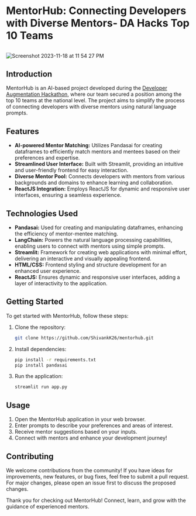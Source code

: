 # MentorHub: Connecting Developers with Diverse Mentors- DA Hacks Top 10 Teams

## 

![Screenshot 2023-11-18 at 11 54 27 PM](https://github.com/ShivankK26/MentorHub-DA-Hacks/assets/115289871/da5d1823-2ec0-4db6-aa37-3e91edc6a0f6)


## Introduction

MentorHub is an AI-based project developed during the [Developer Augmentation Hackathon](https://developeraugmentationhackathon.devfolio.co/), where our team secured a position among the top 10 teams at the national level. The project aims to simplify the process of connecting developers with diverse mentors using natural language prompts.

## Features

- **AI-powered Mentor Matching:** Utilizes Pandasai for creating dataframes to efficiently match mentors and mentees based on their preferences and expertise.
- **Streamlined User Interface:** Built with Streamlit, providing an intuitive and user-friendly frontend for easy interaction.
- **Diverse Mentor Pool:** Connects developers with mentors from various backgrounds and domains to enhance learning and collaboration.
- **ReactJS Integration:** Employs ReactJS for dynamic and responsive user interfaces, ensuring a seamless experience.

## Technologies Used

- **Pandasai:** Used for creating and manipulating dataframes, enhancing the efficiency of mentor-mentee matching.
- **LangChain:** Powers the natural language processing capabilities, enabling users to connect with mentors using simple prompts.
- **Streamlit:** Framework for creating web applications with minimal effort, delivering an interactive and visually appealing frontend.
- **HTML/CSS:** Frontend styling and structure development for an enhanced user experience.
- **ReactJS:** Ensures dynamic and responsive user interfaces, adding a layer of interactivity to the application.

## Getting Started

To get started with MentorHub, follow these steps:

1. Clone the repository:
   ```bash
   git clone https://github.com/ShivankK26/mentorhub.git
   ```

2. Install dependencies:
   ```bash
   pip install -r requirements.txt
   pip install pandasai
   ```

3. Run the application:
   ```bash
   streamlit run app.py
   ```

## Usage

1. Open the MentorHub application in your web browser.
2. Enter prompts to describe your preferences and areas of interest.
3. Receive mentor suggestions based on your inputs.
4. Connect with mentors and enhance your development journey!

## Contributing

We welcome contributions from the community! If you have ideas for improvements, new features, or bug fixes, feel free to submit a pull request. For major changes, please open an issue first to discuss the proposed changes.

Thank you for checking out MentorHub! Connect, learn, and grow with the guidance of experienced mentors.
